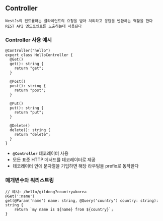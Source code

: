 ## Controller

```
NestJs의 컨트롤러는 클라이언트의 요청을 받아 처리하고 응답을 반환하는 역할을 한다
REST API 엔드포인트를 노출하는데 사용된다
```

### Controller 사용 예시

```tsx
@Controller("hello")
export class HelloController {
  @Get()
  get(): string {
    return "get";
  }

  @Post()
  post(): string {
    return "post";
  }

  @Put()
  put(): string {
    return "put";
  }

  @Delete()
  delete(): string {
    return "delete";
  }
}
```

- **`@Controller`** 데코레이터 사용
- 모든 표준 HTTP 메서드를 데코레이터로 제공
- 데코레이터 안에 문자열을 기입하면 해당 라우팅을 prefix로 동작한다

### 매개변수와 쿼리스트링

```tsx
// 예시: /hello/gildong?country=korea
@Get(':name')
get(@Param('name') name: string, @Query('country') country: string): string {
	return `my name is ${name} from ${country}`;
}
```
